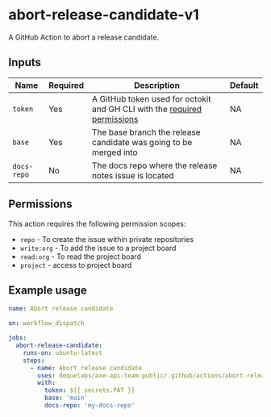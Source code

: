 # abort-release-candidate-v1

A GitHub Action to abort a release candidate.

## Inputs

| Name        | Required | Description                                                                              | Default |
| ----------- | -------- | ---------------------------------------------------------------------------------------- | ------- |
| `token`     | Yes      | A GitHub token used for octokit and GH CLI with the [required permissions](#permissions) | NA      |
| `base`      | Yes      | The base branch the release candidate was going to be merged into                        | NA      |
| `docs-repo` | No       | The docs repo where the release notes issue is located                                   | NA      |

## Permissions

This action requires the following permission scopes:

- `repo` - To create the issue within private repositories
- `write:org` - To add the issue to a project board
- `read:org` - To read the project board
- `project` - access to project board

## Example usage

```yaml
name: Abort release candidate

on: workflow_dispatch

jobs:
  abort-release-candidate:
    runs-on: ubuntu-latest
    steps:
      - name: Abort release candidate
        uses: dequelabs/axe-api-team-public/.github/actions/abort-release-candidate-v1@main
        with:
          token: ${{ secrets.PAT }}
          base: 'main'
          docs-repo: 'my-docs-repo'
```
